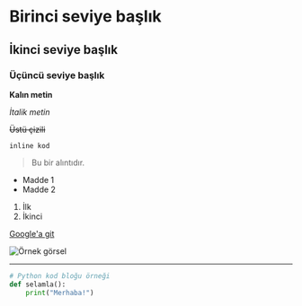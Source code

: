 # Birinci seviye başlık
## İkinci seviye başlık
### Üçüncü seviye başlık

**Kalın metin**

*İtalik metin*

~~Üstü çizili~~

`inline kod`

> Bu bir alıntıdır.

- Madde 1
- Madde 2

1. İlk
2. İkinci

[Google'a git](https://www.google.com)

![Örnek görsel](https://via.placeholder.com/150)

---

```python
# Python kod bloğu örneği
def selamla():
    print("Merhaba!")
